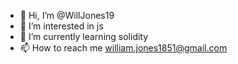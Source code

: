 - 👋 Hi, I’m @WillJones19
- 👀 I’m interested in js
- 🌱 I’m currently learning solidity
- 📫 How to reach me william.jones1851@gmail.com

<!---
WillJones19/WillJones19 is a ✨ special ✨ repository because its `README.md` (this file) appears on your GitHub profile.
You can click the Preview link to take a look at your changes.
--->
